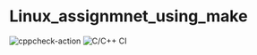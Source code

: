 # Linux_assignmnet_using_make
![cppcheck-action](https://github.com/99002582/Linux_assignmnet_using_make/workflows/cppcheck-action/badge.svg)
![C/C++ CI](https://github.com/99002582/Linux_assignmnet_using_make/workflows/C/C++%20CI/badge.svg?branch=main)
